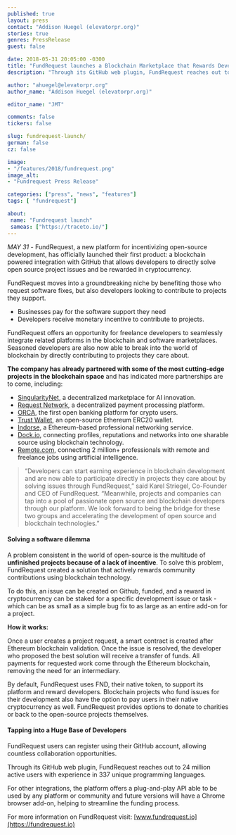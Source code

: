 ```yaml
---
published: true
layout: press
contact: "Addison Huegel (elevatorpr.org)"
stories: true
genres: PressRelease
guest: false

date: 2018-05-31 20:05:00 -0300
title: "FundRequest launches a Blockchain Marketplace that Rewards Developers for Open Source Contributions"
description: "Through its GitHub web plugin, FundRequest reaches out to 24 million active users with experience in 337 unique programming languages."

author: "ahuegel@elevatorpr.org"
author_name: "Addison Huegel (elevatorpr.org)"

editor_name: "JMT"

comments: false
tickers: false

slug: fundrequest-launch/
german: false
cz: false

image:
- "/features/2018/fundrequest.png"
image_alt:
- "Fundrequest Press Release"

categories: ["press", "news", "features"]
tags: [ "fundrequest"]

about:
 name: "Fundrequest launch"
 sameas: ["https://traceto.io/"]
---
```


*MAY 31* - FundRequest, a new platform for incentivizing open-source development, has officially launched their first product: a blockchain powered integration with GitHub that allows developers to directly solve open source project issues and be rewarded in cryptocurrency.

FundRequest moves into a groundbreaking niche by benefiting those who request software fixes, but also developers looking to contribute to projects they support.  

* Businesses pay for the software support they need
* Developers receive monetary incentive to contribute to projects.

FundRequest offers an opportunity for freelance developers to seamlessly integrate related platforms in the blockchain and software marketplaces. Seasoned developers are also now able to break into the world of blockchain by directly contributing to projects they care about.

**The company has already partnered with some of the most cutting-edge projects in the blockchain space** and has indicated more partnerships are to come, including:

* [SingularityNet](https://singularitynet.io/), a decentralized marketplace for AI innovation.
* [Request Network](https://request.network/), a decentralized payment processing platform.
* [ORCA](https://orcaalliance.eu), the first open banking platform for crypto users.
* [Trust Wallet](https://trustwalletapp.com), an open-source Ethereum ERC20 wallet.
* [Indorse](https://indorse.io), a Ethereum-based professional networking service.
* [Dock.io](https://dock.io), connecting profiles, reputations and networks into one sharable source using blockchain technology.
* [Remote.com](https://remote.com), connecting 2 million+ professionals with remote and freelance jobs using artificial intelligence.

> “Developers can start earning experience in blockchain development and are now able to participate directly in projects they care about by solving issues through FundRequest,” said Karel Striegel, Co-Founder and CEO of FundRequest. “Meanwhile, projects and companies can tap into a pool of passionate open source and blockchain developers through our platform. We look forward to being the bridge for these two groups and accelerating the development of open source and blockchain technologies.”

#### Solving a software dilemma

A problem consistent in the world of open-source is the multitude of **unfinished projects because of a lack of incentive**. To solve this problem, FundRequest created a solution that actively rewards community contributions using blockchain technology.  

To do this, an issue can be created on Github, funded, and a reward in cryptocurrency can be staked for a specific development issue or task - which can be as small as a simple bug fix to as large as an entire add-on for a project.  

**How it works:**

Once a user creates a project request, a smart contract is created after Ethereum blockchain validation. Once the issue is resolved, the developer who proposed the best solution will receive a transfer of funds. All payments for requested work come through the Ethereum blockchain, removing the need for an intermediary.

By default, FundRequest uses FND, their native token, to support its platform and reward developers. Blockchain projects who fund issues for their development also have the option to pay users in their native cryptocurrency as well. FundRequest provides options to donate to charities or back to the open-source projects themselves.

#### Tapping into a Huge Base of Developers

FundRequest users can register using their GitHub account, allowing countless collaboration opportunities.

Through its GitHub web plugin, FundRequest reaches out to 24 million active users with experience in 337 unique programming languages.

For other integrations, the platform offers a plug-and-play API able to be used by any platform or community and future versions will have a Chrome browser add-on, helping to streamline the funding process.

For more information on FundRequest visit: [www.fundrequest.io](https://fundrequest.io)
